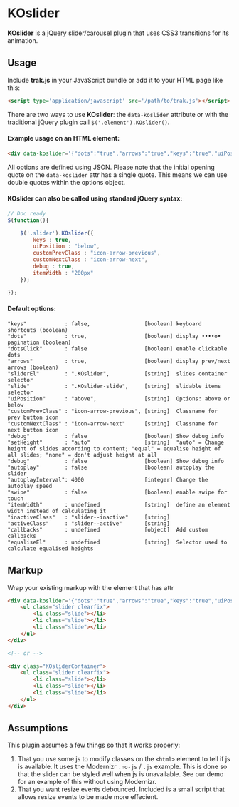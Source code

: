 # KOslider
**KOslider** is a jQuery slider/carousel plugin that uses CSS3 transitions for its animation.

## Usage
Include **trak.js** in your JavaScript bundle or add it to your HTML page like this:

```html
<script type='application/javascript' src='/path/to/trak.js'></script>
```

There are two ways to use **KOslider**: the `data-koslider` attribute or with the traditional jQuery plugin call `$('.element').KOslider()`.

#### Example usage on an HTML element:
```html
<div data-koslider='{"dots":"true","arrows":"true","keys":"true","uiPosition":"above","debug":"true"}'>
```

All options are defined using JSON. Please note that the initial opening quote on the `data-koslider` attr has a single quote. This means we can use double quotes within the options object.

#### KOslider can also be called using standard jQuery syntax:
```js
// Doc ready
$(function(){

	$('.slider').KOslider({
		keys : true,
		uiPosition : "below",
		customPrevClass : "icon-arrow-previous",
		customNextClass : "icon-arrow-next",
		debug : true,
		itemWidth : "200px"
	});

});
```

#### Default options:
```
"keys"            : false,                 [boolean] keyboard shortcuts (boolean)
"dots"            : true,                  [boolean] display ••••o• pagination (boolean)
"dotsClick"       : false                  [boolean] enable clickable dots
"arrows"          : true,                  [boolean] display prev/next arrows (boolean)
"sliderEl"        : ".KOslider",           [string]  slides container selector
"slide"           : ".KOslider-slide",     [string]  slidable items selector
"uiPosition"      : "above",               [string]  Options: above or below
"customPrevClass" : "icon-arrow-previous", [string]  Classname for prev button icon
"customNextClass" : "icon-arrow-next"      [string]  Classname for next button icon
"debug"           : false                  [boolean] Show debug info
"setHeight"       : "auto"                 [string]  "auto" = Change height of slides according to content; "equal" = equalise height of all slides; "none" = don't adjust height at all
"debug"           : false                  [boolean] Show debug info
"autoplay"        : false                  [boolean] autoplay the slider
"autoplayInterval": 4000                   [integer] Change the autoplay speed
"swipe"           : false                  [boolean] enable swipe for touch
"itemWidth"       : undefined              [string]  define an element width instead of calculating it
"inactiveClass"   : "slider--inactive"     [string]
"activeClass"     : "slider--active"       [string]
"callbacks"       : undefined              [object]  Add custom callbacks
"equaliseEl"      : undefined              [string]  Selector used to calculate equalised heights
```

## Markup
Wrap your existing markup with the element that has  attr

```html
<div data-koslider='{"dots":"true","arrows":"true","keys":"true","uiPosition":"above","debug":"true"}'>
	<ul class="slider clearfix">
		<li class="slide"></li>
		<li class="slide"></li>
		<li class="slide"></li>
	</ul>
</div>

<!-- or -->

<div class="KOsliderContainer">
	<ul class="slider clearfix">
		<li class="slide"></li>
		<li class="slide"></li>
		<li class="slide"></li>
	</ul>
</div>
```

## Assumptions
This plugin assumes a few things so that it works properly:

1. That you use some js to modify classes on the `<html>` element to tell if js is available. It uses the Modernizr `.no-js` / `.js` example. This is done so that the slider can be styled well when js is unavailable. See our demo for an example of this without using Modernizr.
2. That you want resize events debounced. Included is a small script that allows resize events to be made more effecient.


